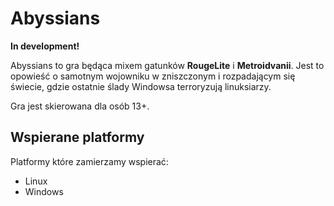 Abyssians
=========

**In development!**

Abyssians to gra będąca mixem gatunków **RougeLite** i **Metroidvanii**. Jest to opowieść o samotnym wojowniku w zniszczonym i 
rozpadającym się świecie, gdzie ostatnie ślady Windowsa terroryzują linuksiarzy.

Gra jest skierowana dla osób 13+.

Wspierane platformy
-------------------

Platformy które zamierzamy wspierać:

* Linux
* Windows



